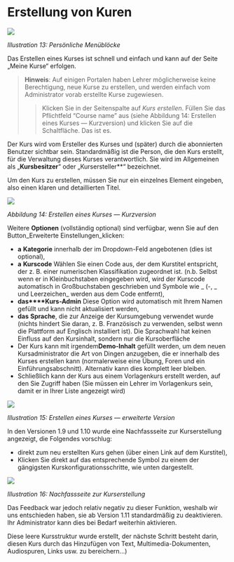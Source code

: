 
# Erstellung von Kuren

![](../.gitbook/assets/images14%20%283%29.png)

_Illustration 13: Persönliche Menüblöcke_

Das Erstellen eines Kurses ist schnell und einfach und kann auf der Seite „Meine Kurse“ erfolgen.

> **Hinweis**: Auf einigen Portalen haben Lehrer möglicherweise keine Berechtigung, neue Kurse zu erstellen, und werden einfach vom Administrator vorab erstellte Kurse zugewiesen.
> > Klicken Sie in der Seitenspalte auf _Kurs erstellen_. Füllen Sie das Pflichtfeld “Course name” aus \(siehe Abbildung 14: Erstellen eines Kurses — Kurzversion\) und klicken Sie auf die Schaltfläche. Das ist es.

Der Kurs wird vom Ersteller des Kurses und \(später\) durch die abonnierten Benutzer sichtbar sein. Standardmäßig ist die Person, die den Kurs erstellt, für die Verwaltung dieses Kurses verantwortlich. Sie wird im Allgemeinen als „**Kursbesitzer**“ oder „Kursersteller**“ bezeichnet.

Um den Kurs zu erstellen, müssen Sie nur ein einzelnes Element eingeben, also einen klaren und detaillierten Titel.

![](../.gitbook/assets/images15%20%283%29.png)

_Abbildung 14: Erstellen eines Kurses — Kurzversion_

Weitere **Optionen** \(vollständig optional\) sind verfügbar, wenn Sie auf den Button\_Erweiterte Einstellungen\_klicken:

* **a** **Kategorie** innerhalb der im Dropdown-Feld angebotenen \(dies ist optional\),
* **a** **Kurscode** Wählen Sie einen Code aus, der dem Kurstitel entspricht, der z. B. einer numerischen Klassifikation zugeordnet ist. \(n.b. Selbst wenn er in Kleinbuchstaben eingegeben wird, wird der Kurscode automatisch in Großbuchstaben geschrieben und Symbole wie _ \(-, _ und Leerzeichen\_ werden aus dem Code entfernt\),
* **das****Kurs-Admin** Diese Option wird automatisch mit Ihrem Namen gefüllt und kann nicht aktualisiert werden,
* **das** **Sprache**, die zur Anzeige der Kursumgebung verwendet wurde \(nichts hindert Sie daran, z. B. Französisch zu verwenden, selbst wenn die Plattform auf Englisch installiert ist\). Die Sprachwahl hat keinen Einfluss auf den Kursinhalt, sondern nur die Kursoberfläche
* Der Kurs kann mit irgendem**Demo-Inhalt** gefüllt werden, um dem neuen Kursadministrator die Art von Dingen anzugeben, die er innerhalb des Kurses erstellen kann \(normalerweise eine Übung, Foren und ein Einführungsabschnitt\). Alternativ kann dies komplett leer bleiben.
* Schließlich kann der Kurs aus einem Vorlagenkurs erstellt werden, auf den Sie Zugriff haben \(Sie müssen ein Lehrer im Vorlagenkurs sein, damit er in Ihrer Liste angezeigt wird\)

![](../.gitbook/assets/images16%20%283%29.png)

_Illustration 15: Erstellen eines Kurses — erweiterte Version_

In den Versionen 1.9 und 1.10 wurde eine Nachfassseite zur Kurserstellung angezeigt, die Folgendes vorschlug:

* direkt zum neu erstellten Kurs gehen \(über einen Link auf dem Kurstitel\),
* Klicken Sie direkt auf das entsprechende Symbol zu einem der gängigsten Kurskonfigurationsschritte, wie unten dargestellt.

![](../.gitbook/assets/images271.png)

_Illustration 16: Nachfassseite zur Kurserstellung_

Das Feedback war jedoch relativ negativ zu dieser Funktion, weshalb wir uns entschieden haben, sie ab Version 1.11 standardmäßig zu deaktivieren. Ihr Administrator kann dies bei Bedarf weiterhin aktivieren.

Diese leere Kursstruktur wurde erstellt, der nächste Schritt besteht darin, diesen Kurs durch das Hinzufügen von Text, Multimedia-Dokumenten, Audiospuren, Links usw. zu bereichern...\)